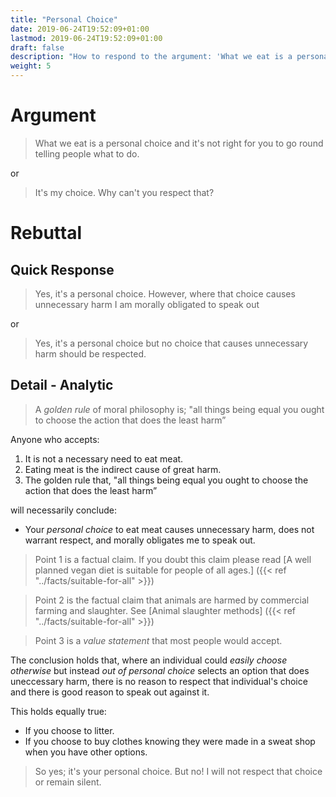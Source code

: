 ```yaml
---
title: "Personal Choice"
date: 2019-06-24T19:52:09+01:00
lastmod: 2019-06-24T19:52:09+01:00
draft: false
description: "How to respond to the argument: 'What we eat is a personal choice, it's not right for you to go round telling people what to do.'"
weight: 5
---
```


# Argument

> What we eat is a personal choice and it's not right for you to go round telling people what to do.

or

> It's my choice. Why can't you respect that?

# Rebuttal  

## Quick Response

> Yes, it's a personal choice. However, where that choice causes unnecessary harm I am morally obligated to speak out

or

> Yes, it's a personal choice but no choice that causes unnecessary harm should be respected.

## Detail - Analytic

> A _golden rule_ of moral philosophy is; "all things being equal you ought to choose the action that does the least harm” 

Anyone who accepts:

1. It is not a necessary need to eat meat.
2. Eating meat is the indirect cause of great harm.
3. The golden rule that, "all things being equal you ought to choose the action that does the least harm”

will necessarily conclude:

- Your _personal choice_ to eat meat causes unnecessary harm, does not warrant respect, and morally obligates me to speak out.

 
> Point 1 is a factual claim. If you doubt this claim please read [A well planned vegan diet is suitable for people of all ages.] ({{< ref "../facts/suitable-for-all" >}})

> Point 2 is the factual claim that animals are harmed by commercial farming and slaughter. See [Animal slaughter methods] ({{< ref "../facts/suitable-for-all" >}})

> Point 3 is a *value statement*  that most people would accept.

The conclusion holds that, where an individual could *easily choose otherwise* but instead *out of personal choice* selects an option that does uneccessary harm, there is no reason to respect that individual's choice and there is good reason to speak out against it.

This holds equally true:

- If you choose to litter.
- If you choose to buy clothes knowing they were made in a sweat shop when you have other options.

> So yes; it's your personal choice. But no! I will not respect that choice or remain silent.
